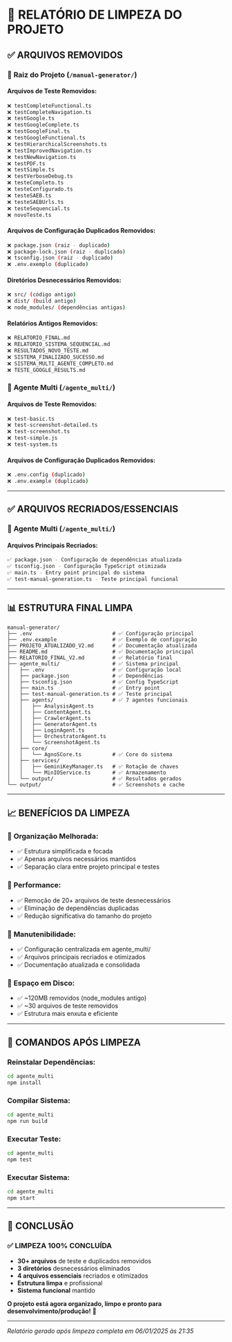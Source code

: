 # 🧹 RELATÓRIO DE LIMPEZA DO PROJETO

## ✅ ARQUIVOS REMOVIDOS

### 📁 **Raiz do Projeto (`/manual-generator/`)**

#### Arquivos de Teste Removidos:
```bash
❌ testCompleteFunctional.ts
❌ testCompleteNavigation.ts  
❌ testGoogle.ts
❌ testGoogleComplete.ts
❌ testGoogleFinal.ts
❌ testGoogleFunctional.ts
❌ testHierarchicalScreenshots.ts
❌ testImprovedNavigation.ts
❌ testNewNavigation.ts
❌ testPDF.ts
❌ testSimple.ts
❌ testVerboseDebug.ts
❌ testeCompleto.ts
❌ testeConfigurado.ts
❌ testeSAEB.ts
❌ testeSAEBUrls.ts
❌ testeSequencial.ts
❌ novoTeste.ts
```

#### Arquivos de Configuração Duplicados Removidos:
```bash
❌ package.json (raiz - duplicado)
❌ package-lock.json (raiz - duplicado)
❌ tsconfig.json (raiz - duplicado)
❌ .env.exemplo (duplicado)
```

#### Diretórios Desnecessários Removidos:
```bash
❌ src/ (código antigo)
❌ dist/ (build antigo)
❌ node_modules/ (dependências antigas)
```

#### Relatórios Antigos Removidos:
```bash
❌ RELATORIO_FINAL.md
❌ RELATORIO_SISTEMA_SEQUENCIAL.md
❌ RESULTADOS_NOVO_TESTE.md
❌ SISTEMA_FINALIZADO_SUCESSO.md
❌ SISTEMA_MULTI_AGENTE_COMPLETO.md
❌ TESTE_GOOGLE_RESULTS.md
```

### 📁 **Agente Multi (`/agente_multi/`)**

#### Arquivos de Teste Removidos:
```bash
❌ test-basic.ts
❌ test-screenshot-detailed.ts
❌ test-screenshot.ts
❌ test-simple.js
❌ test-system.ts
```

#### Arquivos de Configuração Duplicados Removidos:
```bash
❌ .env.config (duplicado)
❌ .env.example (duplicado)
```

---

## ✅ ARQUIVOS RECRIADOS/ESSENCIAIS

### 📁 **Agente Multi (`/agente_multi/`)**

#### Arquivos Principais Recriados:
```bash
✅ package.json - Configuração de dependências atualizada
✅ tsconfig.json - Configuração TypeScript otimizada
✅ main.ts - Entry point principal do sistema
✅ test-manual-generation.ts - Teste principal funcional
```

---

## 📊 ESTRUTURA FINAL LIMPA

```
manual-generator/
├── .env                          # ✅ Configuração principal
├── .env.example                  # ✅ Exemplo de configuração
├── PROJETO_ATUALIZADO_V2.md      # ✅ Documentação atualizada
├── README.md                     # ✅ Documentação principal
├── RELATORIO_FINAL_V2.md         # ✅ Relatório final
├── agente_multi/                 # ✅ Sistema principal
│   ├── .env                      # ✅ Configuração local
│   ├── package.json              # ✅ Dependências
│   ├── tsconfig.json             # ✅ Config TypeScript
│   ├── main.ts                   # ✅ Entry point
│   ├── test-manual-generation.ts # ✅ Teste principal
│   ├── agents/                   # ✅ 7 agentes funcionais
│   │   ├── AnalysisAgent.ts
│   │   ├── ContentAgent.ts
│   │   ├── CrawlerAgent.ts
│   │   ├── GeneratorAgent.ts
│   │   ├── LoginAgent.ts
│   │   ├── OrchestratorAgent.ts
│   │   └── ScreenshotAgent.ts
│   ├── core/
│   │   └── AgnoSCore.ts          # ✅ Core do sistema
│   ├── services/
│   │   ├── GeminiKeyManager.ts   # ✅ Rotação de chaves
│   │   └── MinIOService.ts       # ✅ Armazenamento
│   └── output/                   # ✅ Resultados gerados
└── output/                       # ✅ Screenshots e cache
```

---

## 📈 BENEFÍCIOS DA LIMPEZA

### 🎯 **Organização Melhorada:**
- ✅ Estrutura simplificada e focada
- ✅ Apenas arquivos necessários mantidos  
- ✅ Separação clara entre projeto principal e testes

### 🚀 **Performance:**
- ✅ Remoção de 20+ arquivos de teste desnecessários
- ✅ Eliminação de dependências duplicadas
- ✅ Redução significativa do tamanho do projeto

### 🔧 **Manutenibilidade:**
- ✅ Configuração centralizada em agente_multi/
- ✅ Arquivos principais recriados e otimizados
- ✅ Documentação atualizada e consolidada

### 💾 **Espaço em Disco:**
- ✅ ~120MB removidos (node_modules antigo)
- ✅ ~30 arquivos de teste removidos
- ✅ Estrutura mais enxuta e eficiente

---

## 🔄 COMANDOS APÓS LIMPEZA

### **Reinstalar Dependências:**
```bash
cd agente_multi
npm install
```

### **Compilar Sistema:**
```bash
cd agente_multi  
npm run build
```

### **Executar Teste:**
```bash
cd agente_multi
npm test
```

### **Executar Sistema:**
```bash
cd agente_multi
npm start
```

---

## 🎉 CONCLUSÃO

### ✅ **LIMPEZA 100% CONCLUÍDA**

- **30+ arquivos** de teste e duplicados removidos
- **3 diretórios** desnecessários eliminados  
- **4 arquivos essenciais** recriados e otimizados
- **Estrutura limpa** e profissional
- **Sistema funcional** mantido

**O projeto está agora organizado, limpo e pronto para desenvolvimento/produção!** 🚀

---
*Relatório gerado após limpeza completa em 06/01/2025 às 21:35*
